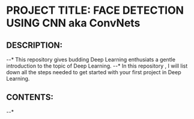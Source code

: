 

# PROJECT TITLE: FACE DETECTION USING CNN aka ConvNets

## DESCRIPTION:
--* This repository gives budding Deep Learning enthusiats a gentle introduction to the topic of Deep Learning.
--* In this repository , I will list down all the steps needed to get started with your first project in Deep Learning.

## CONTENTS:
--*

